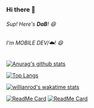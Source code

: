 
### Hi there 👋

###### Sup! Here's **DaB**! 😄

###### I'm MOBILE DEV/☁️! 😄

[![Anurag's github stats](https://github-readme-stats.vercel.app/api?username=dab246&theme=merko&show_icons=true)](https://github.com/anuraghazra/github-readme-stats)

[![Top Langs](https://github-readme-stats.vercel.app/api/top-langs/?username=dab246&layout=compact&theme=merko)](https://github.com/anuraghazra/github-readme-stats)

[![willianrod's wakatime stats](https://github-readme-stats.vercel.app/api/wakatime?username=dab246&theme=merko&layout=compactl)](https://github.com/anuraghazra/github-readme-stats)

[![ReadMe Card](https://github-readme-stats.vercel.app/api/pin/?username=linagora&repo=linshare-mobile-flutter-app&theme=merko)](https://github.com/linagora/linshare-mobile-flutter-app)
[![ReadMe Card](https://github-readme-stats.vercel.app/api/pin/?username=linagora&repo=linshare-mobile-android-app&theme=merko)](https://github.com/linagora/linshare-mobile-android-app)

